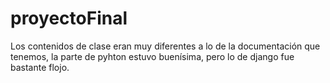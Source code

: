 # proyectoFinal

Los contenidos de clase eran muy diferentes a lo de la documentación que tenemos, la parte de pyhton estuvo buenísima, pero lo de django fue bastante flojo.
